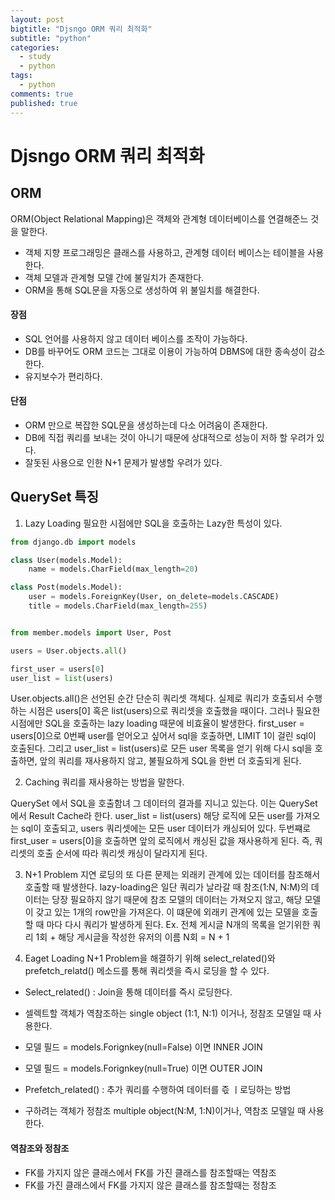 ```yaml
---
layout: post
bigtitle: "Djsngo ORM 쿼리 최적화"
subtitle: "python"
categories:
  - study
  - python
tags:
  - python
comments: true
published: true
---
```


# Djsngo ORM 쿼리 최적화

## ORM

ORM(Object Relational Mapping)은 객체와 관계형 데이터베이스를 연결해준느 것을 말한다.

- 객체 지향 프로그래밍은 클래스를 사용하고, 관계형 데이터 베이스는 테이블을 사용한다.
- 객체 모델과 관계형 모델 간에 불일치가 존재한다.
- ORM을 통해 SQL문을 자동으로 생성하여 위 불일치를 해결한다.

#### 장점

- SQL 언어를 사용하지 않고 데이터 베이스를 조작이 가능하다.
- DB를 바꾸어도 ORM 코드는 그대로 이용이 가능하여 DBMS에 대한 종속성이 감소한다.
- 유지보수가 편리하다.

#### 단점

- ORM 만으로 복잡한 SQL문을 생성하는데 다소 어려움이 존재한다.
- DB에 직접 쿼리를 보내는 것이 아니기 때문에 상대적으로 성능이 저하 할 우려가 있다.
- 잘돗된 사용으로 인한 N+1 문제가 발생할 우려가 있다.

## QuerySet 특징

1. Lazy Loading
   필요한 시점에만 SQL을 호출하는 Lazy한 특성이 있다.

```python
from django.db import models

class User(models.Model):
    name = models.CharField(max_length=20)

class Post(models.Model):
    user = models.ForeignKey(User, on_delete=models.CASCADE)
    title = models.CharField(max_length=255)


from member.models import User, Post

users = User.objects.all()

first_user = users[0]
user_list = list(users)
```

User.objects.all()은 선언된 순간 단순히 쿼리셋 객체다.
실제로 쿼리가 호출되서 수행하는 시점은 users[0] 혹은 list(users)으로 쿼리셋을 호출했을 때이다.
그러나 필요한 시점에만 SQL을 호출하는 lazy loading 때문에 비효율이 발생한다.
first_user = users[0]으로 0번째 user를 얻어오고 싶어서 sql을 호출하면, LIMIT 1이 걸린 sql이 호출된다.
그리고 user_list = list(users)로 모든 user 목록을 얻기 위해 다시 sql을 호출하면, 앞의 쿼리를 재사용하지 않고, 불필요하게 SQL을 한번 더 호출되게 된다.

2. Caching
   쿼리를 재사용하는 방법을 말한다.

QuerySet 에서 SQL을 호출함녀 그 데이터의 결과를 지니고 있는다.
이는 QuerySet에서 Result Cache라 한다.
user_list = list(users) 해당 로직에 모든 user를 가져오는 sql이 호출되고,
users 쿼리셋에는 모든 user 데이터가 캐싱되어 있다.
두번쨰로 first_user = users[0]을 호출하면 앞의 로직에서 캐싱된 값을 재사용하게 된다.
즉, 쿼리셋의 호출 순서에 따라 쿼리셋 캐싱이 달라지게 된다.

3. N+1 Problem
   지연 로딩의 또 다른 문제는 외래키 관계에 있는 데이터를 참조해서 호출할 때 발생한다.
   lazy-loading은 일단 쿼리가 날라갈 때 참조(1:N, N:M)의 데이터는 당장 필요하지 않기 때문에 참조 모델의 데이터는 가져오지 않고,
   해당 모델이 갖고 있는 1개의 row만을 가져온다. 이 떄문에 외래키 관계에 있는 모델을 호출 할 때 마다 다시 쿼리가 발생하게 된다.
   Ex. 전체 게시글 N개의 목록을 얻기위한 쿼리 1회 + 해당 게시글을 작성한 유저의 이름 N회 = N + 1

4. Eaget Loading
   N+1 Problem을 해결하기 위해 select_related()와 prefetch_relatd() 메소드를 통해 쿼리셋을 즉시 로딩을 할 수 있다.

- Select_related() : Join을 통해 데이터를 즉시 로딩한다.
- 셀렉트할 객체가 역참조하는 single object (1:1, N:1) 이거나, 정참조 모델일 때 사용한다.
- 모델 필드 = models.Forignkey(null=False) 이면 INNER JOIN
- 모델 필드 = models.Forignkey(null=True) 이면 OUTER JOIN

- Prefetch_related() : 추가 쿼리를 수행하여 데이터를 즋 ㅣ로딩하는 방법
- 구하려는 객체가 정참조 multiple object(N:M, 1:N)이거나, 역참조 모델일 때 사용한다.

#### 역참조와 정참조

- FK를 가지지 않은 클래스에서 FK를 가진 클래스를 참조할때는 역참조
- FK를 가진 클래스에서 FK를 가지지 않은 클래스를 참조할때는 정참조
